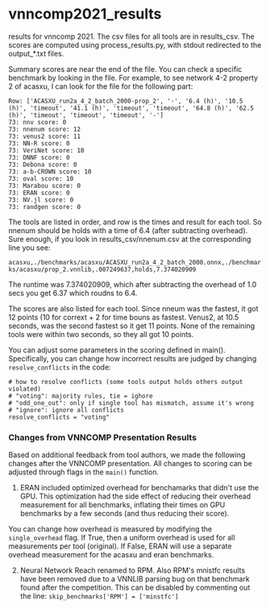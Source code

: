# vnncomp2021_results

results for vnncomp 2021. The csv files for all tools are in results_csv. The scores are computed using process_results.py, with stdout redirected to the output_*.txt files.

Summary scores are near the end of the file. You can check a specific benchmark by looking in the file. For example, to see network 4-2 property 2 of acasxu, I can look for the file for the following part:

```
Row: ['ACASXU_run2a_4_2_batch_2000-prop_2', '-', '6.4 (h)', '10.5 (h)', 'timeout', '41.1 (h)', 'timeout', 'timeout', '64.8 (h)', '62.5 (h)', 'timeout', 'timeout', 'timeout', '-']
73: nnv score: 0
73: nnenum score: 12
73: venus2 score: 11
73: NN-R score: 0
73: VeriNet score: 10
73: DNNF score: 0
73: Debona score: 0
73: a-b-CROWN score: 10
73: oval score: 10
73: Marabou score: 0
73: ERAN score: 0
73: NV.jl score: 0
73: randgen score: 0
```

The tools are listed in order, and row is the times and result for each tool. So nnenum should be holds with a time of 6.4 (after subtracting overhead). Sure enough, if you look in results_csv/nnenum.csv at the corresponding line you see:

`
acasxu,./benchmarks/acasxu/ACASXU_run2a_4_2_batch_2000.onnx,./benchmarks/acasxu/prop_2.vnnlib,.007249637,holds,7.374020909
`

The runtime was 7.374020909, which after subtracting the overhead of 1.0 secs you get 6.37 which roudns to 6.4.

The scores are also listed for each tool. Since nneum was the fastest, it got 12 points (10 for corrext + 2 for time bouns as fastest. Venus2, at 10.5 seconds, was the second fastest so it get 11 points. None of the remaining tools were within two seconds, so they all got 10 points.

You can adjust some parameters in the scoring defined in main(). Specifically, you can change how incorrect results are judged by changing `resolve_conflicts` in the code:

```
# how to resolve conflicts (some tools output holds others output violated)
# "voting": majority rules, tie = ighore
# "odd_one_out": only if single tool has mismatch, assume it's wrong
# "ignore": ignore all conflicts
resolve_conflicts = "voting"
```

### Changes from VNNCOMP Presentation Results
Based on additional feedback from tool authors, we made the following changes after the VNNCOMP presentation. All changes to scoring can be adjusted through flags in the `main()` function.
    
1. ERAN included optimized overhead for benchamarks that didn't use the GPU. This optimization had the side effect of reducing their overhead measurement for all benchmarks, inflating their times on GPU benchmarks by a few seconds (and thus reducing their score).

You can change how overhead is measured by modifying the `single_overhead` flag. If True, then a uniform overhead is used for all measurements per tool (original). If False, ERAN will use a separate overhead measurement for the acasxu and eran benchmarks.

2. Neural Network Reach renamed to RPM. Also RPM's mnistfc results have been removed due to a VNNLIB parsing bug on that benchmark found after the competition. This can be disabled by commenting out the line: `skip_benchmarks['RPM'] = ['minstfc']`
